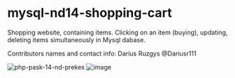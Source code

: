 # mysql-nd14-shopping-cart
Shopping website, containing items. Clicking on an item (buying), updating, deleting items simultaneously in Mysql dabase.

Contributors names and contact info: Darius Ruzgys @Dariusr111

![php-pask-14-nd-prekes](https://user-images.githubusercontent.com/106965568/189545277-161eb673-5148-4533-a608-3bdadb8d613b.png)
![image](https://user-images.githubusercontent.com/106965568/189545291-e150afe8-e9db-4d70-bbcc-82a011607c5b.png)

